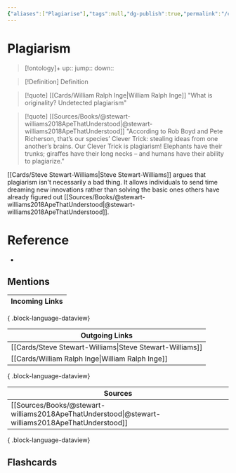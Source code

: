 ```yaml
---
{"aliases":["Plagiarise"],"tags":null,"dg-publish":true,"permalink":"/cards/plagiarism/","dgPassFrontmatter":true}
---
```


# Plagiarism

> [!ontology]+
> up:: 
> jump:: 
> down:: 

> [!Definition] Definition
> 

> [!quote] [[Cards/William Ralph Inge\|William Ralph Inge]]
> "What is originality? Undetected plagiarism"

> [!quote] [[Sources/Books/@stewart-williams2018ApeThatUnderstood\|@stewart-williams2018ApeThatUnderstood]]
> "According to Rob Boyd and Pete Richerson, that’s our species’ Clever Trick: stealing ideas from one another’s brains. Our Clever Trick is plagiarism! Elephants have their trunks; giraffes have their long necks – and humans have their ability to plagiarize."

[[Cards/Steve Stewart-Williams\|Steve Stewart-Williams]] argues that plagiarism isn't necessarily a bad thing. It allows individuals to send time dreaming new innovations rather than solving the basic ones others have already figured out [[Sources/Books/@stewart-williams2018ApeThatUnderstood\|@stewart-williams2018ApeThatUnderstood]].

# Reference
- 

## Mentions
| Incoming Links |
| -------------- |

{ .block-language-dataview}

| Outgoing Links                                              |
| ----------------------------------------------------------- |
| [[Cards/Steve Stewart-Williams\|Steve Stewart-Williams]] |
| [[Cards/William Ralph Inge\|William Ralph Inge]]         |

{ .block-language-dataview}

| Sources                                                                                             |
| --------------------------------------------------------------------------------------------------- |
| [[Sources/Books/@stewart-williams2018ApeThatUnderstood\|@stewart-williams2018ApeThatUnderstood]] |

{ .block-language-dataview}

## Flashcards

